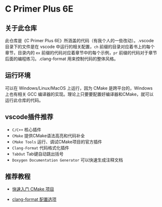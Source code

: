 # C Primer Plus 6E


## 关于此仓库

此仓库是《C Primer Plus 6E》所涵盖的代码（有我个人的一些改动）。.vscode 目录下的文件是在 vscode 中运行的相关配置，`ch` 前缀的目录对应着书上的每个章节，目录内的 `ex` 前缀的代码对应着章节中的每个示例，`pr` 前缀的代码对于章节后面的编程练习。.clang-format 用来控制代码的整体风格。


## 运行环境

可以在 Windows/Linux/MacOS 上运行，因为 CMake 是跨平台的，Windows 上也有相关 GCC 编译器的实现。理论上只要要配置好编译器和CMake，就可以运行此仓库的代码。


## vscode插件推荐

- `C/C++` 核心插件
- `CMake` 提供CMake语法高亮和代码补全
- `CMake Tools` 运行、调试CMake项目的官方插件
- `Clang-Format` 代码格式化插件
- `TabOut` Tab键自动跳出括号
- `Doxygen Documentation Generator` 可以快速生成注释文档


## 推荐教程

- [快速入门 CMake 项目](https://code.visualstudio.com/docs/cpp/CMake-linux)

- [clang-format 配置选项](https://clang.llvm.org/docs/ClangFormatStyleOptions.html)